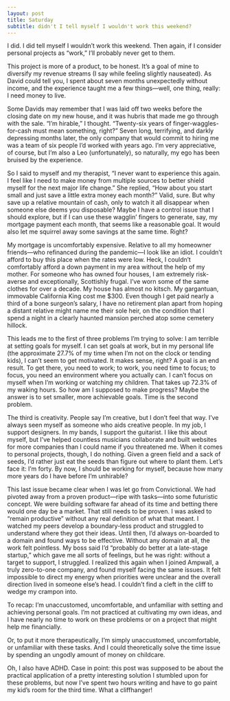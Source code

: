 ```yaml
---
layout: post
title: Saturday
subtitle: didn't I tell myself I wouldn't work this weekend?
---
```


I did. I did tell myself I wouldn’t work this weekend. Then again, if I consider personal projects as “work,” I’ll probably never get to them.

This project is more of a product, to be honest. It’s a goal of mine to diversify my revenue streams (I say while feeling slightly nauseated). As David could tell you, I spent about seven months unexpectedly without income, and the experience taught me a few things—well, one thing, really: I need money to live.

Some Davids may remember that I was laid off two weeks before the closing date on my new house, and it was hubris that made me go through with the sale. “I’m hirable,” I thought. “Twenty-six years of finger-waggles-for-cash must mean something, right?” Seven long, terrifying, and darkly depressing months later, the only company that would commit to hiring me was a team of six people I’d worked with years ago. I’m very appreciative, of course, but I’m also a Leo (unfortunately), so naturally, my ego has been bruised by the experience.

So I said to myself and my therapist, “I never want to experience this again. I feel like I need to make money from multiple sources to better shield myself for the next major life change.” She replied, “How about you start small and just save a little extra money each month?” Valid, sure. But why save up a relative mountain of cash, only to watch it all disappear when someone else deems you disposable? Maybe I have a control issue that I should explore, but if I can use these wagglin’ fingers to generate, say, my mortgage payment each month, that seems like a reasonable goal. It would also let me squirrel away some savings at the same time. Right?

My mortgage is uncomfortably expensive. Relative to all my homeowner friends—who refinanced during the pandemic—I look like an idiot. I couldn’t afford to buy this place when the rates were low. Heck, I couldn’t comfortably afford a down payment in my area without the help of my mother. For someone who has owned four houses, I am extremely risk-averse and exceptionally, Scottishly frugal. I’ve worn some of the same clothes for over a decade. My house has almost no kitsch. My gargantuan, immovable California King cost me $300. Even though I get paid nearly a third of a bone surgeon’s salary, I have no retirement plan apart from hoping a distant relative might name me their sole heir, on the condition that I spend a night in a clearly haunted mansion perched atop some cemetery hillock.

This leads me to the first of three problems I’m trying to solve: I am terrible at setting goals for myself. I can set goals at work, but in my personal life (the approximate 27.7% of my time when I’m not on the clock or tending kids), I can’t seem to get motivated. It makes sense, right? A goal is an end result. To get there, you need to work; to work, you need time to focus; to focus, you need an environment where you actually can. I can’t focus on myself when I’m working or watching my children. That takes up 72.3% of my waking hours. So how am I supposed to make progress? Maybe the answer is to set smaller, more achievable goals. Time is the second problem.

The third is creativity. People say I’m creative, but I don’t feel that way. I’ve always seen myself as someone who aids creative people. In my job, I support designers. In my bands, I support the guitarist. I like this about myself, but I’ve helped countless musicians collaborate and built websites for more companies than I could name if you threatened me. When it comes to personal projects, though, I do nothing. Given a green field and a sack of seeds, I’d rather just eat the seeds than figure out where to plant them. Let’s face it: I’m forty. By now, I should be working for myself, because how many more years do I have before I’m unhirable?

This last issue became clear when I was let go from Convictional. We had pivoted away from a proven product—ripe with tasks—into some futuristic concept. We were building software far ahead of its time and betting there would one day be a market. That still needs to be proven. I was asked to “remain productive” without any real definition of what that meant. I watched my peers develop a boundary-less product and struggled to understand where they got their ideas. Until then, I’d always on-boarded to a domain and found ways to be effective. Without any domain at all, the work felt pointless. My boss said I’d “probably do better at a late-stage startup,” which gave me all sorts of feelings, but he was right: without a target to support, I struggled. I realized this again when I joined Ampwall, a truly zero-to-one company, and found myself facing the same issues. It felt impossible to direct my energy when priorities were unclear and the overall direction lived in someone else’s head. I couldn’t find a cleft in the cliff to wedge my crampon into.

To recap: I’m unaccustomed, uncomfortable, and unfamiliar with setting and achieving personal goals. I’m not practiced at cultivating my own ideas, and I have nearly no time to work on these problems or on a project that might help me financially.

Or, to put it more therapeutically, I’m simply unaccustomed, uncomfortable, or unfamiliar with these tasks. And I could theoretically solve the time issue by spending an ungodly amount of money on childcare.

Oh, I also have ADHD. Case in point: this post was supposed to be about the practical application of a pretty interesting solution I stumbled upon for these problems, but now I’ve spent two hours writing and have to go paint my kid’s room for the third time. What a cliffhanger!
